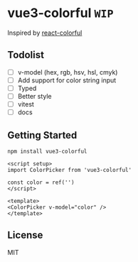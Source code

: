 # vue3-colorful `WIP`

Inspired by [react-colorful](https://omgovich.github.io/react-colorful/)


## Todolist

- [ ] v-model (hex, rgb, hsv, hsl, cmyk)
- [ ] Add support for color string input
- [ ] Typed
- [ ] Better style
- [ ] vitest
- [ ] docs

## Getting Started

```
npm install vue3-colorful
```

```vue
<script setup>
import ColorPicker from 'vue3-colorful'

const color = ref('')
</script>

<template>
<ColorPicker v-model="color" />
</template>

```

## License

MIT
